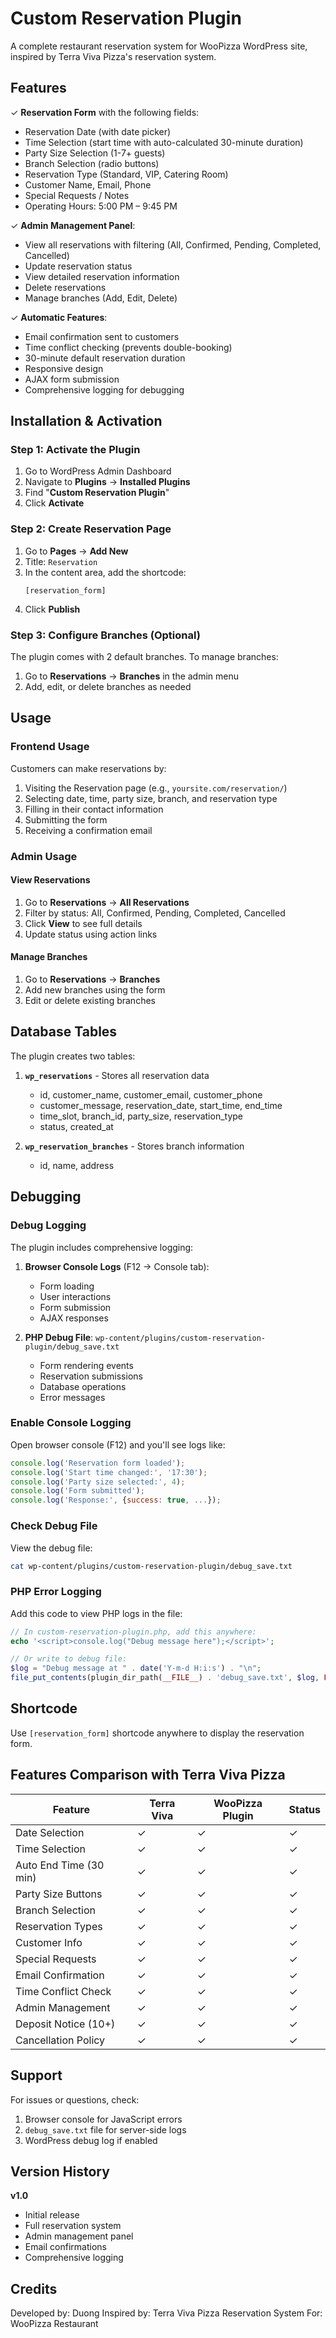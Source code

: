 # Custom Reservation Plugin

A complete restaurant reservation system for WooPizza WordPress site, inspired by Terra Viva Pizza's reservation system.

## Features

✓ **Reservation Form** with the following fields:
- Reservation Date (with date picker)
- Time Selection (start time with auto-calculated 30-minute duration)
- Party Size Selection (1-7+ guests)
- Branch Selection (radio buttons)
- Reservation Type (Standard, VIP, Catering Room)
- Customer Name, Email, Phone
- Special Requests / Notes
- Operating Hours: 5:00 PM – 9:45 PM

✓ **Admin Management Panel**:
- View all reservations with filtering (All, Confirmed, Pending, Completed, Cancelled)
- Update reservation status
- View detailed reservation information
- Delete reservations
- Manage branches (Add, Edit, Delete)

✓ **Automatic Features**:
- Email confirmation sent to customers
- Time conflict checking (prevents double-booking)
- 30-minute default reservation duration
- Responsive design
- AJAX form submission
- Comprehensive logging for debugging

## Installation & Activation

### Step 1: Activate the Plugin

1. Go to WordPress Admin Dashboard
2. Navigate to **Plugins** → **Installed Plugins**
3. Find "**Custom Reservation Plugin**"
4. Click **Activate**

### Step 2: Create Reservation Page

1. Go to **Pages** → **Add New**
2. Title: `Reservation`
3. In the content area, add the shortcode:
   ```
   [reservation_form]
   ```
4. Click **Publish**

### Step 3: Configure Branches (Optional)

The plugin comes with 2 default branches. To manage branches:

1. Go to **Reservations** → **Branches** in the admin menu
2. Add, edit, or delete branches as needed

## Usage

### Frontend Usage

Customers can make reservations by:
1. Visiting the Reservation page (e.g., `yoursite.com/reservation/`)
2. Selecting date, time, party size, branch, and reservation type
3. Filling in their contact information
4. Submitting the form
5. Receiving a confirmation email

### Admin Usage

#### View Reservations

1. Go to **Reservations** → **All Reservations**
2. Filter by status: All, Confirmed, Pending, Completed, Cancelled
3. Click **View** to see full details
4. Update status using action links

#### Manage Branches

1. Go to **Reservations** → **Branches**
2. Add new branches using the form
3. Edit or delete existing branches

## Database Tables

The plugin creates two tables:

1. **`wp_reservations`** - Stores all reservation data
   - id, customer_name, customer_email, customer_phone
   - customer_message, reservation_date, start_time, end_time
   - time_slot, branch_id, party_size, reservation_type
   - status, created_at

2. **`wp_reservation_branches`** - Stores branch information
   - id, name, address

## Debugging

### Debug Logging

The plugin includes comprehensive logging:

1. **Browser Console Logs** (F12 → Console tab):
   - Form loading
   - User interactions
   - Form submission
   - AJAX responses

2. **PHP Debug File**: `wp-content/plugins/custom-reservation-plugin/debug_save.txt`
   - Form rendering events
   - Reservation submissions
   - Database operations
   - Error messages

### Enable Console Logging

Open browser console (F12) and you'll see logs like:
```javascript
console.log('Reservation form loaded');
console.log('Start time changed:', '17:30');
console.log('Party size selected:', 4);
console.log('Form submitted');
console.log('Response:', {success: true, ...});
```

### Check Debug File

View the debug file:
```bash
cat wp-content/plugins/custom-reservation-plugin/debug_save.txt
```

### PHP Error Logging

Add this code to view PHP logs in the file:
```php
// In custom-reservation-plugin.php, add this anywhere:
echo '<script>console.log("Debug message here");</script>';

// Or write to debug file:
$log = "Debug message at " . date('Y-m-d H:i:s') . "\n";
file_put_contents(plugin_dir_path(__FILE__) . 'debug_save.txt', $log, FILE_APPEND);
```

## Shortcode

Use `[reservation_form]` shortcode anywhere to display the reservation form.

## Features Comparison with Terra Viva Pizza

| Feature | Terra Viva | WooPizza Plugin | Status |
|---------|-----------|----------------|--------|
| Date Selection | ✓ | ✓ | ✓ |
| Time Selection | ✓ | ✓ | ✓ |
| Auto End Time (30 min) | ✓ | ✓ | ✓ |
| Party Size Buttons | ✓ | ✓ | ✓ |
| Branch Selection | ✓ | ✓ | ✓ |
| Reservation Types | ✓ | ✓ | ✓ |
| Customer Info | ✓ | ✓ | ✓ |
| Special Requests | ✓ | ✓ | ✓ |
| Email Confirmation | ✓ | ✓ | ✓ |
| Time Conflict Check | ✓ | ✓ | ✓ |
| Admin Management | ✓ | ✓ | ✓ |
| Deposit Notice (10+) | ✓ | ✓ | ✓ |
| Cancellation Policy | ✓ | ✓ | ✓ |

## Support

For issues or questions, check:
1. Browser console for JavaScript errors
2. `debug_save.txt` file for server-side logs
3. WordPress debug log if enabled

## Version History

**v1.0**
- Initial release
- Full reservation system
- Admin management panel
- Email confirmations
- Comprehensive logging

## Credits

Developed by: Duong
Inspired by: Terra Viva Pizza Reservation System
For: WooPizza Restaurant
